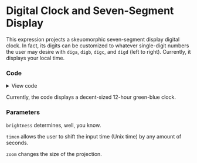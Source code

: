 # Digital Clock and Seven-Segment Display

This expression projects a skeuomorphic seven-segment display digital clock. In fact, its digits can be customized to whatever single-digit numbers the user may desire with `diga`, `digb`, `digc`, and `digd` (left to right). Currently, it displays your local time.

### Code

<details>
<summary>View code</summary>

```
brightness = 0.7;

zoom = 1;

timen = time + 0;

h = lerp(fraction,120,240);

s = 1;

diga = if(((time%43200) < 3600)|(time%43200 > 35999), 1, 0);
digb = floor(((((time + 39600)%43200)/3600)+1)%10);
digc = floor((time%3600)/600);
digd = floor((time%600)/60);

###########################################################

mindex = index % 63;

x' = zoom*if(index == 252 | index == 253, -5, if(mindex < 27, (mindex % 9) - 4, if(mindex < 45, -6, if(mindex < 63, 6, 100))) - if(index < 63, 26, if(index < 126, 10, if(index < 189, -10, if(index < 252, -26, 100))))-5;

y' = zoom*if(index == 252, 6, if(index == 253, -6, if(mindex < 27, 12*floor(((mindex/27) * 3) - 1), if(mindex < 36, 2 + mindex - 27, if(mindex < 45, -(2 + mindex - 36), if(mindex < 54, 2 + mindex - 45, if(mindex < 63, -(2 + mindex - 54), 100))))))));

v = brightness*(if(index == 252 | index == 253, ceil(sin(tau*timen)), if(index < 63,

if(diga == 0 | diga == 10 & mindex < 63, 0, 

if(diga == 1 & mindex < 45, 0, 

if(diga == 2 & ((mindex - 9) % 27) > 17 & mindex < 63, 0,

if(diga == 3 & mindex > 26 & mindex < 45, 0,

if(diga == 4 & mindex % 18 < if(mindex < 50, 9, -1), 0,

if(diga == 5 & 35 < mindex & mindex < 54, 0,

if(diga == 6 & 44 < mindex & mindex < 54, 0,

if(diga == 7 & (mindex % 27) < if(mindex < 50, 18, -1), 0,

if(diga == 8 & mindex < 0, 0,

if(diga == 9 & 35 < mindex & mindex < 45, 0, 1

)))))))))),

if(index < 126,

if(digb == 0 | digb == 10 & mindex > 8 & mindex < 18, 0, 

if(digb == 1 & mindex < 45, 0, 

if(digb == 2 & ((mindex - 9) % 27) > 17 & mindex < 63, 0,

if(digb == 3 & mindex > 26 & mindex < 45, 0,

if(digb == 4 & mindex % 18 < if(mindex < 50, 9, -1), 0,

if(digb == 5 & 35 < mindex & mindex < 54, 0,

if(digb == 6 & 44 < mindex & mindex < 54, 0,

if(digb == 7 & (mindex % 27) < if(mindex < 50, 18, -1), 0,

if(digb == 8 & mindex < 0, 0,

if(digb == 9 & 35 < mindex & mindex < 45, 0, 1

)))))))))),

if(index < 189,

if(digc == 0 | digc == 10 & mindex > 8 & mindex < 18, 0, 

if(digc == 1 & mindex < 45, 0, 

if(digc == 2 & ((mindex - 9) % 27) > 17 & mindex < 63, 0,

if(digc == 3 & mindex > 26 & mindex < 45, 0,

if(digc == 4 & mindex % 18 < if(mindex < 50, 9, -1), 0,

if(digc == 5 & 35 < mindex & mindex < 54, 0,

if(digc == 6 & 44 < mindex & mindex < 54, 0,

if(digc == 7 & (mindex % 27) < if(mindex < 50, 18, -1), 0,

if(digc == 8 & mindex < 0, 0,

if(digc == 9 & 35 < mindex & mindex < 45, 0, 1

)))))))))),

if(index < 252,

if(digd == 0 | digd == 10 & mindex > 8 & mindex < 18, 0, 

if(digd == 1 & mindex < 45, 0, 

if(digd == 2 & ((mindex - 9) % 27) > 17 & mindex < 63, 0,

if(digd == 3 & mindex > 26 & mindex < 45, 0,

if(digd == 4 & mindex % 18 < if(mindex < 50, 9, -1), 0,

if(digd == 5 & 35 < mindex & mindex < 54, 0,

if(digd == 6 & 44 < mindex & mindex < 54, 0,

if(digd == 7 & (mindex % 27) < if(mindex < 50, 18, -1), 0,

if(digd == 8 & mindex < 0, 0,

if(digd == 9 & 35 < mindex & mindex < 45, 0, 1

)))))))))), 0

))))));

```
</details>

Currently, the code displays a decent-sized 12-hour green-blue clock.

### Parameters

`brightness` determines, well, you know.

`timen` allows the user to shift the input time (Unix time) by any amount of seconds.

`zoom` changes the size of the projection.
